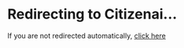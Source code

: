 <!DOCTYPE html>
<html>
<head>
  <meta http-equiv="refresh" content="0; url="https://huggingface.co/spaces/23ucs529/citizen" />
  <title>Citizenai</title>
</head>
<body>
  <h1>Redirecting to Citizenai...</h1>
  <p>If you are not redirected automatically, 
     <a href="https://huggingface.co/spaces/23ucs529/citizen">click here</a>
  </p>
</body>
</html>
